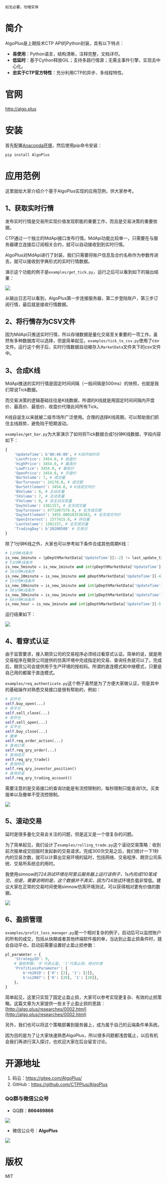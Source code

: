 ```
如无必要，勿增实体
```

# 简介
AlgoPlus是上期技术CTP API的Python封装，具有以下特点：
* **易使用**：Python语言，结构清晰，注释完整，文档详尽。
* **低延时**：基于Cython释放GIL；支持多路行情源；无需主事件引擎，实现去中心化。
* **忠实于CTP官方特性**：充分利用CTP的异步、多线程特性。

# 官网
<http://algo.plus>

# 安装
首先配置[Anaconda环境](http://algo.plus/algoplus/getting-started/installation.html)，然后使用pip命令安装：
```
pip install AlgoPlus
```

# 应用范例

这里就给大家介绍介个基于AlgoPlus实现的应用范例，供大家参考。

## 1、获取实时行情
发布实时行情是交易所实现价值发现职能的重要工作，而且是交易决策的重要依据。

CTP通过一个独立的MdApi接口发布行情。MdApi功能比较单一，只需要在与服务器建立连接后订阅相关合约，就可以自动接收到到实时行情。

AlgoPlus对MdApi进行了封装，我们只需要将账户信息及合约名称作为参数传进去，就可以接收到字典形式的实时行情数据。

演示这个功能的例子是`examples/get_tick.py`，运行之后可以看到如下的输出结果：

![](./img/get_tick.png)

从输出日志可以看到，AlgoPlus第一步连接服务器，第二步登陆账户，第三步订阅行情，最后就是接收行情数据。

## 2、将行情存为CSV文件
因为MdApi只推送实时行情，所以存储数据是量化交易至关重要的一项工作。虽然有多种数据库可以选择，但是简单起见，`examples/tick_to_csv.py`使用了csv文件。运行这个例子后，实时行情数据自动被存入`MarketData`文件夹下的csv文件中。

## 3、合成K线
MdApi推送的实时行情是固定时间间隔（一般间隔是500ms）的快照，也就是我们常说Tick数据。

而交易决策的逻辑基础往往是K线数据，所谓的K线就是用固定时间间隔内开盘价、最高价、最低价、收盘价代理此间所有Tick。

K线自诞生以来就被二级市场所广泛使用。合理的选择K线周期，可以帮助我们抓住主线趋势，避免陷于短期波动。

`examples/get_bar.py`为大家演示了如何将Tick数据合成1分钟K线数据，字段内容如下：

```python
{
    'UpdateTime': b'00:46:00', # K线开始时间
    'LastPrice': 3454.0, # 收盘价
    'HighPrice': 3454.0, # 最高价
    'LowPrice': 3454.0, # 最低价
    'OpenPrice': 3454.0, # 开盘价
    'BarVolume': 7, # 成交量
    'BarTurnover': 24178.0, # 成交额
    'BarSettlement': 3454.0, # K线成交均价
    'BVolume': 0, # 主动买量
    'SVolume': 7, # 主动卖量
    'FVolume': 0, # 非主动买卖量
    'DayVolume': 1381157, # 全天成交量
    'DayTurnover': 4771897578.0, # 全天成交额
    'DaySettlement': 3455.000103536383, # 全天成交均价
    'OpenInterest': 1577415.0, # 持仓量
    'LastVolume': 1381157, # 全天成交量
    'TradingDay': b'20200508' # 交易日
}
```

除了1分钟K线之外，大家也可以参考如下条件合成其他周期K线：

```python
# 1分钟K线条件
is_new_1minute = (pDepthMarketData['UpdateTime'][:-2] != last_update_time[:-2]) and pDepthMarketData['UpdateTime'] != b'21:00:00'
# 5分钟K线条件
is_new_5minute = is_new_1minute and int(pDepthMarketData['UpdateTime'][-4]) % 5 == 0
# 10分钟K线条件
is_new_10minute = is_new_1minute and pDepthMarketData['UpdateTime'][-4] == b"0"
# 15分钟K线条件
is_new_10minute = is_new_1minute and int(pDepthMarketData['UpdateTime'][-5:-3]) % 15 == 0
# 30分钟K线条件
is_new_30minute = is_new_1minute and int(pDepthMarketData['UpdateTime'][-5:-3]) % 30 == 0
# 60分钟K线条件
is_new_hour = is_new_1minute and int(pDepthMarketData['UpdateTime'][-5:-3]) % 60 == 0
```

运行结果如下：

![](./img/get_bar.png)

## 4、看穿式认证
由于监管要求，接入期货公司的交易程序必须经过看穿式认证。简单的说，就是用交易程序在期货公司提供的仿真环境中完成指定的交易、查询任务就可以了。完成后，期货公司会提供用于生产环境的授权码。所谓的直连模式和中继模式，只要是自己用的都属于直连模式。

`examples/req_authenticate.py`这个例子虽然是为了方便大家做认证，但是其中的基础操作对熟悉交易接口是很有帮助的，例如：

```python
# 买开仓
self.buy_open(...)
# 卖平仓
self.sell_close(...)
# 卖开仓
self.sell_open(...)
# 买平仓
self.buy_close(...)
# 撤单
self.req_order_action(...)
# 查询订单
self.req_qry_order(...)
# 查询成交
self.req_qry_trade()
# 查询持仓
self.req_qry_investor_position()
# 查询资金
self.req_qry_trading_account()
```

需要注意的是交易接口的查询功能是有流控限制的，每秒限制只能查询1次。买卖报单以及撤单不受流控限制。

![](./img/req_authenticate.png)

## 5、滚动交易

延时是很多量化交易会关注的问题，但是这又是一个很复杂的问题。

为了简单起见，我们设计了`examples/rolling_trade.py`这个滚动交易策略：收到前次报单成交回报时发起新的交易请求。完成300次交易之后，我们统计一下1秒内的交易次数，就可以计算出交易环境的延时，包括网络、交易程序、期货公司系统、交易所系统总的用时。

我使用simnow的7*24测试环境在阿里云服务器上运行该例子，1s内完成110笔成交。但是，需要说明的是，这个数据并不真实，因为7*24测试环境负载非常低。建议大家在正常的交易时间使用simnow仿真环境测试，可以获得相对更有价值的数据。

![](./img/rolling_trade.png)

## 6、盈损管理

`examples/profit_loss_manager.py`是一个相对复杂的例子，启动后可以监控账户的所有的成交，包括从快期或者其他终端软件报的单，当达到止盈止损条件时，就会自动平仓。启动前需要设置好止盈止损参数：

```python
pl_parameter = {
    'StrategyID': 9,
    # 盈损参数，'0'代表止盈, '1'代表止损，绝对价差
    'ProfitLossParameter': {
        b'rb2010': {'0': [2], '1': [2]},
        b'ni2007': {'0': [20], '1': [20]},
    },
}
```

简单起见，这里只实现了固定止盈止损，大家可以参考实现更复杂、有效的止损策略。这篇文章为大家提供一些关于止盈止损的思路：[http://algo.plus/researches/0002.html](http://algo.plus/researches/0002.html)

另外，我们也可以将这个策略部署到服务器上，成为属于自己的云端条件单系统。

因为目的是为了让大家快速熟悉AlgoPlus，所以很多问题都浅尝辄止，以后有机会我们再进行深入探讨，也欢迎大家在后台留言讨论。

# 开源地址
1. 码云：<https://gitee.com/AlgoPlus/>
2. GitHub：<https://github.com/CTPPlus/AlgoPlus>

### QQ群与微信公众号
 * QQ群：**866469866**
 
![](./img/QQ群866469866.png)

 * 微信公众号：**AlgoPlus**
 
![](./img/微信公众号AlgoPlus.jpg)

# 版权
MIT
